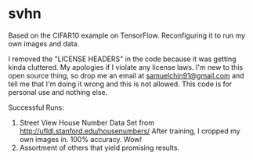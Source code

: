 # svhn
Based on the CIFAR10 example on TensorFlow. Reconfiguring it to run my own images and data.

I removed the "LICENSE HEADERS" in the code because it was getting kinda cluttered. My apologies if I violate any license laws. I'm new to this open source thing, so drop me an email at samuelchin91@gmail.com and tell me that I'm doing it wrong and this is not allowed. This code is for personal use and nothing else.

Successful Runs:
1) Street View House Number Data Set from http://ufldl.stanford.edu/housenumbers/
  After training, I cropped my own images in. 100% accuracy. Wow!
2) Assortment of others that yield promising results.

